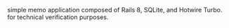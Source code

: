 simple memo application composed of Rails 8, SQLite, and Hotwire Turbo. for technical verification purposes.
